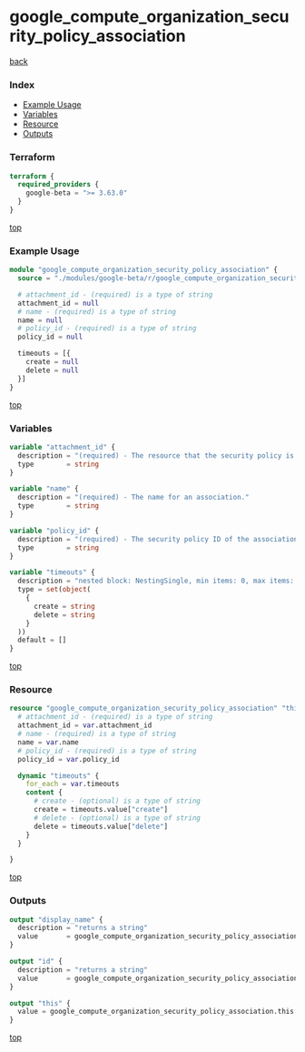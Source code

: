 # google_compute_organization_security_policy_association

[back](../google-beta.md)

### Index

- [Example Usage](#example-usage)
- [Variables](#variables)
- [Resource](#resource)
- [Outputs](#outputs)

### Terraform

```terraform
terraform {
  required_providers {
    google-beta = ">= 3.63.0"
  }
}
```

[top](#index)

### Example Usage

```terraform
module "google_compute_organization_security_policy_association" {
  source = "./modules/google-beta/r/google_compute_organization_security_policy_association"

  # attachment_id - (required) is a type of string
  attachment_id = null
  # name - (required) is a type of string
  name = null
  # policy_id - (required) is a type of string
  policy_id = null

  timeouts = [{
    create = null
    delete = null
  }]
}
```

[top](#index)

### Variables

```terraform
variable "attachment_id" {
  description = "(required) - The resource that the security policy is attached to."
  type        = string
}

variable "name" {
  description = "(required) - The name for an association."
  type        = string
}

variable "policy_id" {
  description = "(required) - The security policy ID of the association."
  type        = string
}

variable "timeouts" {
  description = "nested block: NestingSingle, min items: 0, max items: 0"
  type = set(object(
    {
      create = string
      delete = string
    }
  ))
  default = []
}
```

[top](#index)

### Resource

```terraform
resource "google_compute_organization_security_policy_association" "this" {
  # attachment_id - (required) is a type of string
  attachment_id = var.attachment_id
  # name - (required) is a type of string
  name = var.name
  # policy_id - (required) is a type of string
  policy_id = var.policy_id

  dynamic "timeouts" {
    for_each = var.timeouts
    content {
      # create - (optional) is a type of string
      create = timeouts.value["create"]
      # delete - (optional) is a type of string
      delete = timeouts.value["delete"]
    }
  }

}
```

[top](#index)

### Outputs

```terraform
output "display_name" {
  description = "returns a string"
  value       = google_compute_organization_security_policy_association.this.display_name
}

output "id" {
  description = "returns a string"
  value       = google_compute_organization_security_policy_association.this.id
}

output "this" {
  value = google_compute_organization_security_policy_association.this
}
```

[top](#index)